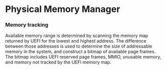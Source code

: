 # Physical Memory Manager
### Memory tracking
Available memory range is determined by scanning the memory map returned by UEFI for the lowest and highest address. The difference between those addresses is used to determine the size of addressable memory in the system, and construct a bitmap of available page frames. The bitmap includes UEFI reserved page frames, MMIO, unusable memory, and memory not tracked by the UEFI memory map. 